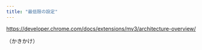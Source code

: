 ```yaml
---
title: "最低限の設定"
---
```


https://developer.chrome.com/docs/extensions/mv3/architecture-overview/

（かきかけ）

